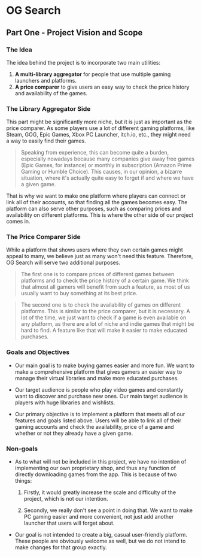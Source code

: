 # OG Search

## Part One - Project Vision and Scope

### **The Idea**

The idea behind the project is to incorporate two main utilities:

1. **A multi-library aggregator** for people that use multiple gaming launchers and platforms.
2. **A price comparer** to give users an easy way to check the price history and availability of the games.

### **The Library Aggregator Side**

This part might be significantly more niche, but it is just as important as the price comparer. As some players use a lot of different gaming platforms, like Steam, GOG, Epic Games, Xbox PC Launcher, itch.io, etc., they might need a way to easily find their games.

> Speaking from experience, this can become quite a burden, especially nowadays because many companies give away free games (Epic Games, for instance) or monthly in subscription (Amazon Prime Gaming or Humble Choice). This causes, in our opinion, a bizarre situation, where it's actually quite easy to forget if and where we have a given game.

That is why we want to make one platform where players can connect or link all of their accounts, so that finding all the games becomes easy. The platform can also serve other purposes, such as comparing prices and availability on different platforms. This is where the other side of our project comes in.

### **The Price Comparer Side**

While a platform that shows users where they own certain games might appeal to many, we believe just as many won't need this feature. Therefore, OG Search will serve two additional purposes.

> The first one is to compare prices of different games between platforms and to check the price history of a certain game. We think that almost all gamers will benefit from such a feature, as most of us usually want to buy something at its best price.

> The second one is to check the availability of games on different platforms. This is similar to the price comparer, but it is necessary. A lot of the time, we just want to check if a game is even available on any platform, as there are a lot of niche and indie games that might be hard to find. A feature like that will make it easier to make educated purchases.

### **Goals and Objectives**

- Our main goal is to make buying games easier and more fun. We want to make a comprehensive platform that gives gamers an easier way to manage their virtual libraries and make more educated purchases.

- Our target audience is people who play video games and constantly want to discover and purchase new ones. Our main target audience is players with huge libraries and wishlists.

- Our primary objective is to implement a platform that meets all of our features and goals listed above. Users will be able to link all of their gaming accounts and check the availability, price of a game and whether or not they already have a given game.

### **Non-goals**

- As to what will not be included in this project, we have no intention of implementing our own proprietary shop, and thus any function of directly downloading games from the app. This is because of two things:

  1. Firstly, it would greatly increase the scale and difficulty of the project, which is not our intention.

  2. Secondly, we really don't see a point in doing that. We want to make PC gaming easier and more convenient, not just add another launcher that users will forget about.

- Our goal is not intended to create a big, casual user-friendly platform. These people are obviously welcome as well, but we do not intend to make changes for that group exactly.
